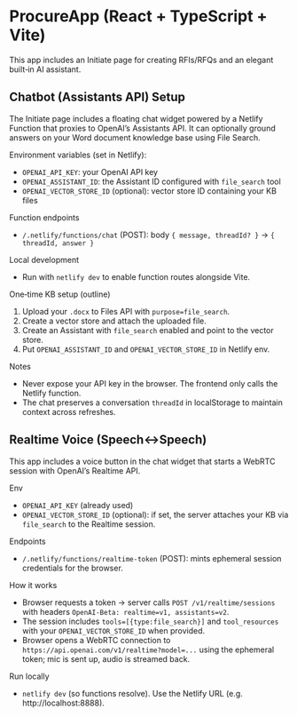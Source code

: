 # ProcureApp (React + TypeScript + Vite)

This app includes an Initiate page for creating RFIs/RFQs and an elegant built‑in AI assistant.

## Chatbot (Assistants API) Setup

The Initiate page includes a floating chat widget powered by a Netlify Function that proxies to OpenAI’s Assistants API. It can optionally ground answers on your Word document knowledge base using File Search.

Environment variables (set in Netlify):
- `OPENAI_API_KEY`: your OpenAI API key
- `OPENAI_ASSISTANT_ID`: the Assistant ID configured with `file_search` tool
- `OPENAI_VECTOR_STORE_ID` (optional): vector store ID containing your KB files

Function endpoints
- `/.netlify/functions/chat` (POST): body `{ message, threadId? }` → `{ threadId, answer }`

Local development
- Run with `netlify dev` to enable function routes alongside Vite.

One‑time KB setup (outline)
1) Upload your `.docx` to Files API with `purpose=file_search`.
2) Create a vector store and attach the uploaded file.
3) Create an Assistant with `file_search` enabled and point to the vector store.
4) Put `OPENAI_ASSISTANT_ID` and `OPENAI_VECTOR_STORE_ID` in Netlify env.

Notes
- Never expose your API key in the browser. The frontend only calls the Netlify function.
- The chat preserves a conversation `threadId` in localStorage to maintain context across refreshes.

## Realtime Voice (Speech↔Speech)

This app includes a voice button in the chat widget that starts a WebRTC session with OpenAI’s Realtime API.

Env
- `OPENAI_API_KEY` (already used)
- `OPENAI_VECTOR_STORE_ID` (optional): if set, the server attaches your KB via `file_search` to the Realtime session.

Endpoints
- `/.netlify/functions/realtime-token` (POST): mints ephemeral session credentials for the browser.

How it works
- Browser requests a token → server calls `POST /v1/realtime/sessions` with headers `OpenAI-Beta: realtime=v1, assistants=v2`.
- The session includes `tools=[{type:file_search}]` and `tool_resources` with your `OPENAI_VECTOR_STORE_ID` when provided.
- Browser opens a WebRTC connection to `https://api.openai.com/v1/realtime?model=...` using the ephemeral token; mic is sent up, audio is streamed back.

Run locally
- `netlify dev` (so functions resolve). Use the Netlify URL (e.g. http://localhost:8888).
